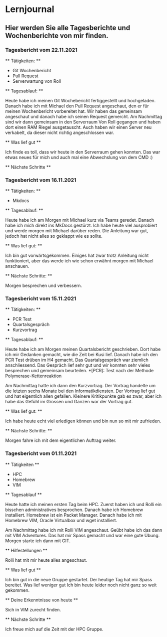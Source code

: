 # Lernjournal

## Hier werden Sie alle Tagesberichte und Wochenberichte von mir finden.

### Tagesbericht vom 22.11.2021

** Tätigkeiten: **

- Git Wochenbericht
- Pull Request
- Serverwartung von Roll

** Tagesablauf: **

Heute habe ich meinen Git Wochebericht fertiggestellt und hochgeladen.
Danach habe ich mit Michael den Pull Request angeschaut, den er für meinen Wochenbericht vorbereitet hat.
Wir haben das gemeinsam angeschaut und danach habe ich seinen Request gemercht. 
Am Nachmittag sind wir dann gemeinsam in den Serverraum Von Roll gegangen und haben dort einen RAM Riegel ausgetauscht.
Auch haben wir einen Server neu verkabelt, da dieser nicht richtig angeschlossen war.

** Was lief gut **

Ich finde es toll, dass wir heute in den Serverraum gehen konnten. Das war etwas neues für mich und auch mal eine Abwechslung von dem CMD :)

** Nächste Schritte **




### Tagesbericht vom 16.11.2021

** Tätigkeiten: **

- Mkdocs

** Tagesablauf: **

Heute habe ich am Morgen mit Michael kurz via Teams geredet. Danach habe ich mich direkt ins MkDocs gestürzt. Ich habe heute viel ausprobiert und werde morgen mit Michael darüber reden.  Die Anleitung war gut, jedoch hat nicht alles so geklappt wie es sollte.

** Was lief gut: **

Ich bin gut vorwärtsgekommen. Einiges hat zwar trotz Anleitung nicht funktioniert, aber das werde ich wie schon erwähnt morgen mit Michael anschauen.

** Nächste Schritte: **

Morgen besprechen und verbessern.



### Tagesbericht vom 15.11.2021

** Tätigkeiten: **

- PCR Test
- Quartalsgespräch
- Kurzvortrag

** Tagesablauf: **

Heute habe ich am Morgen meinen Quartalsbericht geschrieben. Dort habe ich mir Gedanken gemacht, wie die Zeit bei Kusi lief. Danach habe ich den PCR Test drüben im H4 gemacht. Das Quartalsgespräch war ziemlich anschliessend. Das Gespräch lief sehr gut und wir konnten sehr vieles besprechen und gemeinsam beurteilen.
*[PCR]: Test nach der Methode Polymerase-Kettenreaktion


Am Nachmittag hatte ich dann den Kurzvortrag.
Der Vortrag handelte um die letzten sechs Monate bei den Informatikdiensten.
Der Vortrag lief gut und hat eigentlich allen gefallen.
Kleinere Kritikpunkte gab es zwar, aber ich habe das Gefühl im Grossen und Ganzen war der Vortrag gut.

** Was lief gut: **

Ich habe heute echt viel erledigen können und bin nun so mit mir zufrieden.

** Nächste Schritte: **

Morgen fahre ich mit dem eigentlichen Auftrag weiter.



### Tagesbericht vom 01.11.2021

** Tätigkeiten **

- HPC
- Homebrew
- VIM

** Tagesablauf **

Heute hatte ich meinen ersten Tag beim HPC. Zuerst haben ich und Rolli ein bisschen administratives besprochen. Danach habe ich Homebrew installiert. Homebrew ist ein Packet Manager. Danach habe ich mit Homebrew VIM, Oracle Virtualbox und wget installiert.

Am Nachmittag habe ich mit Rolli VIM angeschaut. Geübt habe ich das dann mit VIM Adventures.
Das hat mir Spass gemacht und war eine gute Übung. Morgen starte ich dann mit GIT.

** Hilfestellungen **

Rolli hat mit mir heute alles angeschaut.

** Was lief gut **

Ich bin gut in die neue Gruppe gestartet. Der heutige Tag hat mir Spass bereitet.
Was lief weniger gut
Ich bin heute leider noch nicht ganz so weit gekommen.

** Deine Erkenntnisse von heute **

Sich in VIM zurecht finden.

** Nächste Schritte **

Ich freue mich auf die Zeit mit der HPC Gruppe.


